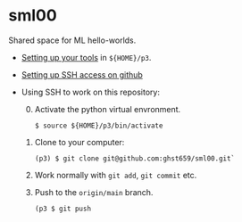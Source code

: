 # sml00

Shared space for ML hello-worlds.

* [Setting up your tools](https://github.com/ghst659/sml00/blob/main/py_setup.md)
  in `${HOME}/p3`.
* [Setting up SSH access on github](https://github.com/ghst659/sml00/blob/main/ssh_setup.md)
* Using SSH to work on this repository:

  0. Activate the python virtual envronment.

     ```
     $ source ${HOME}/p3/bin/activate
     ```

  1. Clone to your computer:

     ```
     (p3) $ git clone git@github.com:ghst659/sml00.git`
     ```

  2. Work normally with `git add`, `git commit` etc.
  3. Push to the `origin/main` branch.

     ```
     (p3 $ git push
     ```